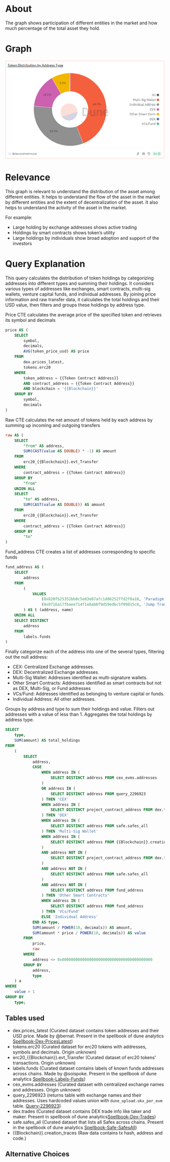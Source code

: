 # About

The graph shows participation of different entities in the market and how much percentage of the total asset they hold.

# Graph

![distributionByAddressType](distribution-by-address-type.png)

# Relevance

This graph is relevant to understand the distribution of the asset among different entities. It helps to understand the flow of the asset in the market by different entities and the extent of decentralization of the asset. It also helps to understand the activity of the asset in the market.

For example:

- Large holding by exchange addresses shows active trading
- Holdings by smart contracts shows token’s utility
- Large holdings by individuals show broad adoption and support of the investors

# Query Explanation

This query calculates the distribution of token holdings by categorizing addresses into different types and summing their holdings. It considers various types of addresses like exchanges, smart contracts, multi-sig wallets, venture capital funds, and individual addresses. By joining price information and raw transfer data, it calculates the total holdings and their USD value, then filters and groups these holdings by address type.

Price CTE calculates the average price of the specified token and retrieves its symbol and decimals

```sql
price AS (
    SELECT
        symbol,
        decimals,
        AVG(token_price_usd) AS price
    FROM
        dex.prices_latest,
        tokens.erc20
    WHERE
        token_address = {{Token Contract Address}}
        AND contract_address = {{Token Contract Address}}
        AND blockchain = '{{Blockchain}}'
    GROUP BY
        symbol,
        decimals
)
```

Raw CTE calculates the net amount of tokens held by each address by summing up incoming and outgoing transfers

```sql
raw AS (
    SELECT
        "from" AS address,
        SUM(CAST(value AS DOUBLE) * -1) AS amount
    FROM
        erc20_{{Blockchain}}.evt_Transfer
    WHERE
        contract_address = {{Token Contract Address}}
    GROUP BY
        "from"
    UNION ALL
    SELECT
        "to" AS address,
        SUM(CAST(value AS DOUBLE)) AS amount
    FROM
        erc20_{{Blockchain}}.evt_Transfer
    WHERE
        contract_address = {{Token Contract Address}}
    GROUP BY
        "to"
)
```

Fund_address CTE creates a list of addresses corresponding to specific funds

```sql
fund_address AS (
    SELECT
        address
    FROM
        (
            VALUES
                (0x820fb25352bb0c5e03e07afc1d86252ffd2f0a18, 'Paradigm'),
                (0x0716a17fbaee714f1e6ab0f9d59edbc5f09815c0, 'Jump Trading')
        ) AS t (address, name)
    UNION ALL
    SELECT DISTINCT
        address
    FROM
        labels.funds
)
```

Finally categorize each of the address into one of the several types, filtering out the null address:

- CEX: Centralized Exchange addresses.
- DEX: Decentralized Exchange addresses.
- Multi-Sig Wallet: Addresses identified as multi-signature wallets.
- Other Smart Contracts: Addresses identified as smart contracts but not as DEX, Multi-Sig, or Fund addresses
- VCs/Fund: Addresses identified as belonging to venture capital or funds.
- Individual Address: All other addresses.

Groups by address and type to sum their holdings and value.
Filters out addresses with a value of less than 1.
Aggregates the total holdings by address type.

```sql
SELECT
    type,
    SUM(amount) AS total_holdings
FROM
    (
        SELECT
            address,
            CASE
                WHEN address IN (
                    SELECT DISTINCT address FROM cex_evms.addresses
                )
                OR address IN (
                    SELECT DISTINCT address FROM query_2296923
                ) THEN 'CEX'
                WHEN address IN (
                    SELECT DISTINCT project_contract_address FROM dex.trades
                ) THEN 'DEX'
                WHEN address IN (
                    SELECT DISTINCT address FROM safe.safes_all
                ) THEN 'Multi-Sig Wallet'
                WHEN address IN (
                    SELECT DISTINCT address FROM {{Blockchain}}.creation_traces
                )
                AND address NOT IN (
                    SELECT DISTINCT project_contract_address FROM dex.trades
                )
                AND address NOT IN (
                    SELECT DISTINCT address FROM safe.safes_all
                )
                AND address NOT IN (
                    SELECT DISTINCT address FROM fund_address
                ) THEN 'Other Smart Contracts'
                WHEN address IN (
                    SELECT DISTINCT address FROM fund_address
                ) THEN 'VCs/Fund'
                ELSE 'Individual Address'
            END AS type,
            SUM(amount / POWER(10, decimals)) AS amount,
            SUM(amount * price / POWER(10, decimals)) AS value
        FROM
            price,
            raw
        WHERE
            address <> 0x0000000000000000000000000000000000000000
        GROUP BY
            address,
            type
    ) a
WHERE
    value > 1
GROUP BY
    type;
```

## Tables used

- dex.prices_latest (Curated dataset contains token addresses and their USD price. Made by @bernat. Present in the spellbook of dune analytics [Spellbook-Dex-PricesLatest](https://github.com/duneanalytics/spellbook/blob/main/models/dex/dex_prices_latest.sql))
- tokens.erc20 (Curated dataset for erc20 tokens with addresses, symbols and decimals. Origin unknown)
- erc20\_{{Blockchain}}.evt_Transfer (Curated dataset of erc20 tokens' transactions. Origin unknown)
- labels.funds (Curated dataset contains labels of known funds addresses across chains. Made by @soispoke. Present in the spellbook of dune analytics [Spellbook-Labels-Funds](https://github.com/duneanalytics/spellbook/blob/main/models/labels/addresses/institution/identifier/funds/labels_funds.sql))
- cex_evms.addresses (Curated dataset with centralized exchange names and addresses. Origin unknown)
- query_2296923 (returns table with exchange names and their addresses. Uses hardcoded values union with `dune_upload.okx_por_evm` table. [Query-2296923](https://dune.com/queries/2296923))
- dex.trades (Curated dataset contains DEX trade info like taker and maker. Present in spellbook of dune analytics[Spellbook-Dex-Trades](https://github.com/duneanalytics/spellbook/blob/main/models/_sector/dex/trades/dex_trades.sql))
- safe.safes_all (Curated dataset that lists all Safes across chains. Present in the spellbook of dune analytics [Spellbook-Safe-SafesAll](https://github.com/duneanalytics/spellbook/blob/main/models/safe/safe_safes_all.sql))
- {{Blockchain}}.creation_traces (Raw data contains tx hash, address and code.)

## Alternative Choices

